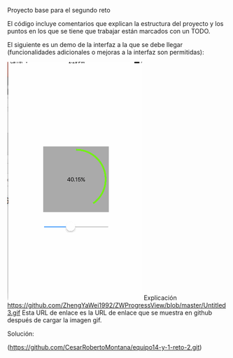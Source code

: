 Proyecto base para el segundo reto

El código incluye comentarios que explican la estructura del proyecto y los puntos en los que se tiene que trabajar están marcados con un TODO.

El siguiente es un demo de la interfaz a la que se debe llegar (funcionalidades adicionales o mejoras a la interfaz son permitidas):

![image](https://github.com/ZhengYaWei1992/ZWProgressView/blob/master/Untitled3.gif)
Explicación
https://github.com/ZhengYaWei1992/ZWProgressView/blob/master/Untitled3.gif
 Esta URL de enlace es la URL de enlace que se muestra en github después de cargar la imagen gif.


Solución:

(https://github.com/CesarRobertoMontana/equipo14-y-1-reto-2.git)


